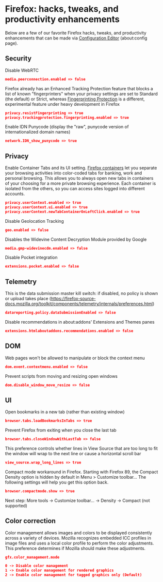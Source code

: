 # Firefox: hacks, tweaks, and productivity enhancements

Below are a few of our favorite Firefox hacks, tweaks, and productivity enhancements that can be made via [Configuration Editor](https://support.mozilla.org/en-US/kb/about-config-editor-firefox) (about:config page).

## Security

Disable WebRTC

```json
media.peerconnection.enabled => false
```

Firefox already has an Enhanced Tracking Protection feature that blocks a list of known "fingerprinters" when your privacy settings are set to Standard (the default) or Strict, whereas [Fingerprinting Protection](https://support.mozilla.org/en-US/kb/firefox-protection-against-fingerprinting) is a different, experimental feature under heavy development in Firefox

```json
privacy.resistFingerprinting => true
privacy.trackingprotection.fingerprinting.enabled => true
```

Enable IDN Punycode (display the "raw", punycode version of internationalized domain names)

```json
network.IDN_show_punycode => true
```

## Privacy

Enable Container Tabs and its UI setting. [Firefox containers](https://support.mozilla.org/en-US/kb/how-use-firefox-containers) let you separate your browsing activities into color-coded tabs for banking, work and personal browsing. This allows you to always open new tabs in containers of your choosing for a more private browsing experience. Each container is isolated from the others, so you can access sites logged into different accounts.

```json
privacy.userContext.enabled => true
privacy.userContext.ui.enabled => true
privacy.userContext.newTabContainerOnLeftClick.enabled => true
```

Disable Geolocation Tracking

```json
geo.enabled => false
```

Disables the Widevine Content Decryption Module provided by Google

```json
media.gmp-widevinecdm.enabled => false
```

Disable Pocket integration

```json
extensions.pocket.enabled => false
```

## Telemetry

This is the data submission master kill switch: if disabled, no policy is shown or upload takes place (https://firefox-source-docs.mozilla.org/toolkit/components/telemetry/internals/preferences.html)

```json
datareporting.policy.dataSubmissionEnabled => false
```

Disable recommendations in about:addons' Extensions and Themes panes

```json
extensions.htmlaboutaddons.recommendations.enabled => false
```

## DOM

Web pages won't be allowed to manipulate or block the context menu

```json
dom.event.contextmenu.enabled => false
```

Prevent scripts from moving and resizing open windows

```json
dom.disable_window_move_resize => false
```

## UI

Open bookmarks in a new tab (rather than existing window)

```json
browser.tabs.loadBookmarksInTabs => true
```

Prevent Firefox from exiting when you close the last tab

```json
browser.tabs.closeWindowWithLastTab => false
```

This preference controls whether lines in View Source that are too long to fit the window will wrap to the next line or cause a horizontal scroll bar

```json
view_source.wrap_long_lines => true
```

Compact mode workaround in Firefox. Starting with Firefox 89, the Compact Density option is hidden by default in Menu > Customize toolbar... The following settings will help you get this option back.

```json
browser.compactmode.show => true
```

Next step: More tools -> Customize toolbar... -> Density -> Compact (not supported)

## Color correction

Color management allows images and colors to be displayed consistently across a variety of devices. Mozilla recognizes embedded ICC profiles in image files and uses a local color profile to perform the color adjustments. This preference determines if Mozilla should make these adjustments.

```json
gfx.color_management.mode

0 -> Disable color management
1 -> Enable color management for rendered graphics
2 -> Enable color management for tagged graphics only (Default)
```
